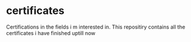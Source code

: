 # certificates
Certifications in the fields i m interested in.
This repositiry contains all the certificates i have finished uptill now
